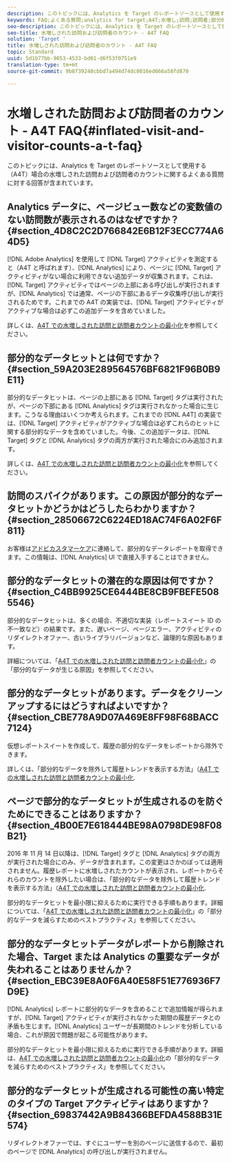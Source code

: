```yaml
---
description: このトピックには、Analytics を Target のレポートソースとして使用する（A4T）場合の水増しされた訪問および訪問者のカウントに関するよくある質問に対する回答が含まれています。
keywords: FAQ;よくある質問;analytics for target;A4T;水増し;訪問;訪問者;部分的なヒット;親なし;親なし;部分ヒット
seo-description: このトピックには、Analytics を Target のレポートソースとして使用する（A4T）場合の水増しされた訪問および訪問者のカウントに関するよくある質問に対する回答が含まれています。
seo-title: 水増しされた訪問および訪問者のカウント - A4T FAQ
solution: 'Target '
title: 水増しされた訪問および訪問者のカウント - A4T FAQ
topic: Standard
uuid: 5d1b77bb-9053-4533-bd01-d6f53f0751e9
translation-type: tm+mt
source-git-commit: 9b8f39240cbbd7a494d74dc0016ed666a58fd870

---
```



# 水増しされた訪問および訪問者のカウント - A4T FAQ{#inflated-visit-and-visitor-counts-a-t-faq}

このトピックには、Analytics を Target のレポートソースとして使用する（A4T）場合の水増しされた訪問および訪問者のカウントに関するよくある質問に対する回答が含まれています。

## Analytics データに、ページビュー数などの変数値のない訪問数が表示されるのはなぜですか？{#section_4D8C2C2D766842E6B12F3ECC774A64D5}

[!DNL Adobe Analytics] を使用して [!DNL Target] アクティビティを測定すると（A4T と呼ばれます）、[!DNL Analytics] により、ページに [!DNL Target] アクティビティがない場合に利用できない追加データが収集されます。これは、[!DNL Target] アクティビティではページの上部にある呼び出しが実行されますが、[!DNL Analytics] では通常、ページの下部にあるデータ収集呼び出しが実行されるためです。これまでの A4T の実装では、[!DNL Target] アクティビティがアクティブな場合は必ずこの追加データを含めていました。

詳しくは、[A4T での水増しされた訪問と訪問者カウントの最小化](../../../c-integrating-target-with-mac/a4t/c-a4t-troubleshooting/minimizing-inflated-visit-and-visitor-counts-a4t.md#concept_A515C2DE126E44B6AD97754C2C6D5235)を参照してください。

## 部分的なデータヒットとは何ですか？{#section_59A203E289564576BF6821F96B0B9E11}

部分的なデータヒットは、ページの上部にある [!DNL Target] タグは実行されたが、ページの下部にある [!DNL Analytics] タグは実行されなかった場合に生じます。こうなる理由はいくつか考えられます。これまでの [!DNL A4T] の実装では、[!DNL Target] アクティビティがアクティブな場合は必ずこれらのヒットに関する部分的なデータを含めていました。今後、この追加データは、[!DNL Target] タグと [!DNL Analytics] タグの両方が実行された場合にのみ追加されます。

詳しくは、[A4T での水増しされた訪問と訪問者カウントの最小化](../../../c-integrating-target-with-mac/a4t/c-a4t-troubleshooting/minimizing-inflated-visit-and-visitor-counts-a4t.md#concept_A515C2DE126E44B6AD97754C2C6D5235)を参照してください。

## 訪問のスパイクがあります。この原因が部分的なデータヒットかどうかはどうしたらわかりますか？ {#section_28506672C6224ED18AC74F6A02F6F811}

お客様は[アドビカスタマーケア](../../../cmp-resources-and-contact-information.md#reference_ACA3391A00EF467B87930A450050077C)に連絡して、部分的なデータレポートを取得できます。この情報は、[!DNL Analytics] UI で直接入手することはできません。

## 部分的なデータヒットの潜在的な原因は何ですか？{#section_C4BB9925CE6444BE8CB9FBEFE5085546}

部分的なデータヒットは、多くの場合、不適切な実装（レポートスイート ID の不一致など）の結果です。また、遅いページ、ページエラー、アクティビティのリダイレクトオファー、古いライブラリバージョンなど、論理的な原因もあります。

詳細については、「[A4T での水増しされた訪問と訪問者カウントの最小化](../../../c-integrating-target-with-mac/a4t/c-a4t-troubleshooting/minimizing-inflated-visit-and-visitor-counts-a4t.md#concept_A515C2DE126E44B6AD97754C2C6D5235)」の「部分的なデータが生じる原因」を参照してください。

## 部分的なデータヒットがあります。データをクリーンアップするにはどうすればよいですか？ {#section_CBE778A9D07A469E8FF98F68BACC7124}

仮想レポートスイートを作成して、履歴の部分的なデータをレポートから除外できます。

詳しくは、「部分的なデータを除外して履歴トレンドを表示する方法」（[A4T での水増しされた訪問と訪問者カウントの最小化](../../../c-integrating-target-with-mac/a4t/c-a4t-troubleshooting/minimizing-inflated-visit-and-visitor-counts-a4t.md#concept_A515C2DE126E44B6AD97754C2C6D5235).

## ページで部分的なデータヒットが生成されるのを防ぐためにできることはありますか？{#section_4B00E7E618444BE98A0798DE98F08B21}

2016 年 11 月 14 日以降は、[!DNL Target] タグと [!DNL Analytics] タグの両方が実行された場合にのみ、データが含まれます。この変更はさかのぼっては適用されません。履歴レポートに水増しされたカウントが表示され、レポートからそれらのカウントを除外したい場合は、「部分的なデータを除外して履歴トレンドを表示する方法」（[A4T での水増しされた訪問と訪問者カウントの最小化](../../../c-integrating-target-with-mac/a4t/c-a4t-troubleshooting/minimizing-inflated-visit-and-visitor-counts-a4t.md#concept_A515C2DE126E44B6AD97754C2C6D5235).

部分的なデータヒットを最小限に抑えるために実行できる手順もあります。詳細については、「[A4T での水増しされた訪問と訪問者カウントの最小化](../../../c-integrating-target-with-mac/a4t/c-a4t-troubleshooting/minimizing-inflated-visit-and-visitor-counts-a4t.md#concept_A515C2DE126E44B6AD97754C2C6D5235)」の「部分的なデータを減らすためのベストプラクティス」を参照してください。

## 部分的なデータヒットデータがレポートから削除された場合、Target または Analytics の重要なデータが失われることはありませんか？{#section_EBC39E8A0F6A40E58F51E776936F7D9E}

[!DNL Analytics] レポートに部分的なデータを含めることで追加情報が得られますが、[!DNL Target] アクティビティが実行されなかった期間の履歴データとの矛盾も生じます。[!DNL Analytics] ユーザーが長期間のトレンドを分析している場合、これが原因で問題が起こる可能性があります。

部分的なデータヒットを最小限に抑えるために実行できる手順があります。詳細は、[A4T での水増しされた訪問と訪問者カウントの最小化](../../../c-integrating-target-with-mac/a4t/c-a4t-troubleshooting/minimizing-inflated-visit-and-visitor-counts-a4t.md#concept_A515C2DE126E44B6AD97754C2C6D5235)の「部分的なデータを減らすためのベストプラクティス」を参照してください。

## 部分的なデータヒットが生成される可能性の高い特定のタイプの Target アクティビティはありますか？{#section_69837442A9B84366BEFDA4588B31E574}

リダイレクトオファーでは、すぐにユーザーを別のページに送信するので、最初のページで [!DNL Analytics] の呼び出しが実行されません。

